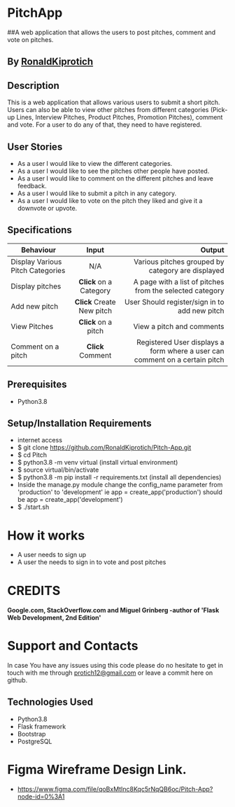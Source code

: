 # PitchApp

##A web application that allows the users to post pitches, comment and vote on pitches.

## By [RonaldKiprotich](https://github.com/)


## Description
This is a web application that allows various users to submit a short pitch. Users can also be able to view other pitches from different categories (Pick-up Lines, Interview Pitches, Product Pitches, Promotion Pitches), comment and vote. For a user to do any of that, they need to have registered.

## User Stories
* As a user I would like to view the different categories.
* As a user I would like to see the pitches other people have posted.
* As a user I would like to comment on the different pitches and leave feedback.
* As a user I would like to submit a pitch in any category.
* As a user I would like to vote on the pitch they liked and give it a downvote or upvote.

## Specifications
| Behaviour | Input | Output |
| --------------- | :----------:| --------: |
|Display Various Pitch Categories | N/A | Various pitches grouped by category are displayed |
|Display pitches | **Click** on a Category| A page with a list of pitches from the selected category |
|Add new pitch | **Click** Create New pitch | User Should register/sign in to add new pitch |
|View Pitches | **Click** on a pitch | View a pitch and comments |
|Comment on a pitch | **Click** Comment | Registered User displays a form where a user can comment on a certain pitch |

## Prerequisites
* Python3.8

## Setup/Installation Requirements
* internet access
* $ git clone https://github.com/RonaldKiprotich/Pitch-App.git
* $ cd Pitch
* $ python3.8 -m venv virtual (install virtual environment)
* $ source virtual/bin/activate
* $ python3.8 -m pip install -r requirements.txt (install all dependencies)
* Inside the manage.py module change the config_name parameter from 'production' to 'development' ie app = create_app('production') should be app = create_app('development')
* $ ./start.sh

# How it works

* A user needs to sign up
* A user the needs to sign in to vote and post pitches


# CREDITS

#### Google.com, StackOverflow.com and Miguel Grinberg -author of 'Flask Web Development, 2nd Edition'


# Support and Contacts

In case You have any issues using this code please do no hesitate to get in touch with me through protich12@gmail.com or leave a commit here on github.


## Technologies Used
- Python3.8
- Flask framework
- Bootstrap
- PostgreSQL


# Figma Wireframe Design Link.
* https://www.figma.com/file/qoBxMtInc8Kqc5rNqQB6oc/Pitch-App?node-id=0%3A1